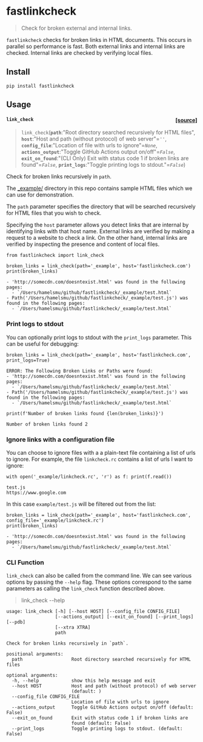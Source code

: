 # fastlinkcheck
> Check for broken external and internal links.  


`fastlinkcheck` checks for broken links in HTML documents.  This occurs in parallel so performance is fast.  Both external links and internal links are checked.  Internal links are checked by verifying local files.

## Install

`pip install fastlinkcheck`

## Usage


<h4 id="link_check" class="doc_header"><code>link_check</code><a href="https://github.com/fastai/fastlinkcheck/tree/master/fastlinkcheck/linkcheck.py#L83" class="source_link" style="float:right">[source]</a></h4>

> <code>link_check</code>(**`path`**:"Root directory searched recursively for HTML files", **`host`**:"Host and path (without protocol) of web server"=*`''`*, **`config_file`**:"Location of file with urls to ignore"=*`None`*, **`actions_output`**:"Toggle GitHub Actions output on/off"=*`False`*, **`exit_on_found`**:"(CLI Only) Exit with status code 1 if broken links are found"=*`False`*, **`print_logs`**:"Toggle printing logs to stdout."=*`False`*)

Check for broken links recursively in `path`.


The [_example/](https://github.com/fastai/fastlinkcheck/tree/master/_example) directory in this repo contains sample HTML files which we can use for demonstration.  

The `path` parameter specifies the directory that will be searched recursively for HTML files that you wish to check.

Specifying the `host` parameter allows you detect links that are internal by identifying links with that host name. External links are verified by making a request to a website to check a link.  On the other hand, internal links are verified by inspecting the presence and content of local files.  

```
from fastlinkcheck import link_check

broken_links = link_check(path='_example', host='fastlinkcheck.com')
print(broken_links)
```





    - 'http://somecdn.com/doesntexist.html' was found in the following pages:
      - `/Users/hamelsmu/github/fastlinkcheck/_example/test.html`
    - Path('/Users/hamelsmu/github/fastlinkcheck/_example/test.js') was found in the following pages:
      - `/Users/hamelsmu/github/fastlinkcheck/_example/test.html`


### Print logs to stdout 

You can optionally print logs to stdout with the `print_logs` parameter.  This can be useful for debugging:

```
broken_links = link_check(path='_example', host='fastlinkcheck.com', print_logs=True)
```





    
    ERROR: The Following Broken Links or Paths were found:
    - 'http://somecdn.com/doesntexist.html' was found in the following pages:
      - `/Users/hamelsmu/github/fastlinkcheck/_example/test.html`
    - Path('/Users/hamelsmu/github/fastlinkcheck/_example/test.js') was found in the following pages:
      - `/Users/hamelsmu/github/fastlinkcheck/_example/test.html`


```
print(f'Number of broken links found {len(broken_links)}')
```

    Number of broken links found 2


### Ignore links with a configuration file

You can choose to ignore files with a a plain-text file containing a list of urls to ignore.  For example, the file `linkcheck.rc` contains a list of urls I want to ignore:

```
with open('_example/linkcheck.rc', 'r') as f: print(f.read())
```

    test.js
    https://www.google.com
    


In this case `example/test.js` will be filtered out from the list:

```
broken_links = link_check(path='_example', host='fastlinkcheck.com', config_file='_example/linkcheck.rc')
print(broken_links)
```





    - 'http://somecdn.com/doesntexist.html' was found in the following pages:
      - `/Users/hamelsmu/github/fastlinkcheck/_example/test.html`


### CLI Function

<code>link_check</code> can also be called from the command line.  We can see various options by passing the `--help` flag.  These options correspond to the same parameters as calling the `link_check` function described above.

> link_check --help

```
usage: link_check [-h] [--host HOST] [--config_file CONFIG_FILE]
                  [--actions_output] [--exit_on_found] [--print_logs] [--pdb]
                  [--xtra XTRA]
                  path

Check for broken links recursively in `path`.

positional arguments:
  path                  Root directory searched recursively for HTML files

optional arguments:
  -h, --help            show this help message and exit
  --host HOST           Host and path (without protocol) of web server
                        (default: )
  --config_file CONFIG_FILE
                        Location of file with urls to ignore
  --actions_output      Toggle GitHub Actions output on/off (default: False)
  --exit_on_found       Exit with status code 1 if broken links are
                        found (default: False)
  --print_logs          Toggle printing logs to stdout. (default: False)
```
